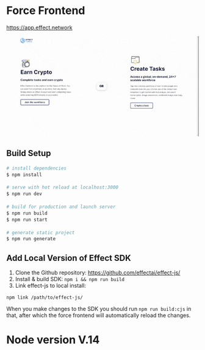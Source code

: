 # Force Frontend
https://app.effect.network

[![Effect Force Select Screen](docs/Effect-Force_Select-Screen.gif)](https://app.effect.network)
## Build Setup

```bash
# install dependencies
$ npm install

# serve with hot reload at localhost:3000
$ npm run dev

# build for production and launch server
$ npm run build
$ npm run start

# generate static project
$ npm run generate
```
## Add Local Version of Effect SDK
1. Clone the Github repository: https://github.com/effectai/effect-js/
2. Install & build SDK: ```npm i && npm run build```
3. Link effect-js to local install:
```
npm link /path/to/effect-js/
```

When you make changes to the SDK you should run `npm run build:cjs` in that,
after which the force frontend will automatically reload the changes.

# Node version V.14
